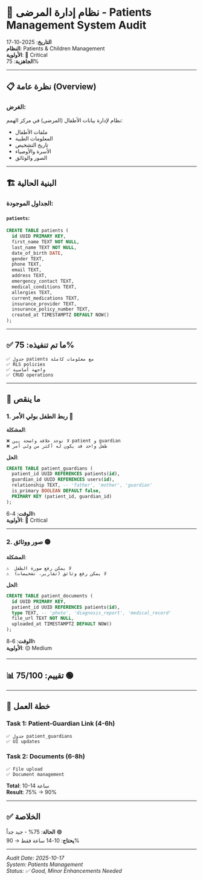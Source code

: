 # 👶 نظام إدارة المرضى - Patients Management System Audit

**التاريخ**: 2025-10-17  
**النظام**: Patients & Children Management  
**الأولوية**: 🔴 Critical  
**الجاهزية**: 75%

---

## 📋 نظرة عامة (Overview)

### الغرض:
نظام لإدارة بيانات الأطفال (المرضى) في مركز الهمم:
- ملفات الأطفال
- المعلومات الطبية
- تاريخ التشخيص
- الأسرة والأوصياء
- الصور والوثائق

---

## 🏗️ البنية الحالية

### الجداول الموجودة:

#### `patients`:
```sql
CREATE TABLE patients (
  id UUID PRIMARY KEY,
  first_name TEXT NOT NULL,
  last_name TEXT NOT NULL,
  date_of_birth DATE,
  gender TEXT,
  phone TEXT,
  email TEXT,
  address TEXT,
  emergency_contact TEXT,
  medical_conditions TEXT,
  allergies TEXT,
  current_medications TEXT,
  insurance_provider TEXT,
  insurance_policy_number TEXT,
  created_at TIMESTAMPTZ DEFAULT NOW()
);
```

---

## ✅ ما تم تنفيذه: 75%

```
✅ جدول patients مع معلومات كاملة
✅ RLS policies
✅ واجهة أساسية
✅ CRUD operations
```

---

## 🔴 ما ينقص

### 1. ربط الطفل بولي الأمر 🔴

**المشكلة**:
```
❌ لا توجد علاقة واضحة بين patient و guardian
❌ طفل واحد قد يكون له أكثر من ولي أمر
```

**الحل**:
```sql
CREATE TABLE patient_guardians (
  patient_id UUID REFERENCES patients(id),
  guardian_id UUID REFERENCES users(id),
  relationship TEXT, -- 'father', 'mother', 'guardian'
  is_primary BOOLEAN DEFAULT false,
  PRIMARY KEY (patient_id, guardian_id)
);
```

**الوقت**: 4-6h  
**الأولوية**: 🔴 Critical

---

### 2. صور ووثائق 🟡

**المشكلة**:
```
⚠️  لا يمكن رفع صورة الطفل
⚠️  لا يمكن رفع وثائق (تقارير، تشخيصات)
```

**الحل**:
```sql
CREATE TABLE patient_documents (
  id UUID PRIMARY KEY,
  patient_id UUID REFERENCES patients(id),
  type TEXT, -- 'photo', 'diagnosis_report', 'medical_record'
  file_url TEXT NOT NULL,
  uploaded_at TIMESTAMPTZ DEFAULT NOW()
);
```

**الوقت**: 6-8h  
**الأولوية**: 🟡 Medium

---

## 📊 تقييم: **75/100** 🟢

---

## 🎯 خطة العمل

### Task 1: Patient-Guardian Link (4-6h)
```
✅ جدول patient_guardians
✅ UI updates
```

### Task 2: Documents (6-8h)
```
✅ File upload
✅ Document management
```

**Total**: 10-14 ساعة  
**Result**: 75% → 90%

---

## ✅ الخلاصة

**الحالة**: 75% - جيد جداً 🟢  
**يحتاج**: 10-14 ساعة فقط → 90%

---

*Audit Date: 2025-10-17*  
*System: Patients Management*  
*Status: ✅ Good, Minor Enhancements Needed*
